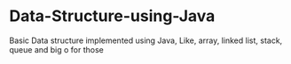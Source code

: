 # Data-Structure-using-Java
Basic Data structure implemented using Java, 
Like, array, linked list, stack, queue and big o for those
